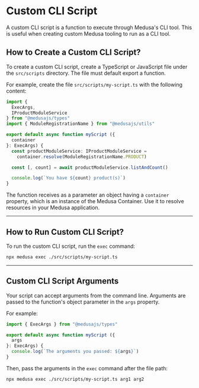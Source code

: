 # Custom CLI Script

A custom CLI script is a function to execute through Medusa's CLI tool. This is useful when creating custom Medusa tooling to run as a CLI tool.

## How to Create a Custom CLI Script?

To create a custom CLI script, create a TypeScript or JavaScript file under the `src/scripts` directory. The file must default export a function.

For example, create the file `src/scripts/my-script.ts` with the following content:

```ts title="src/scripts/my-script.ts"
import { 
  ExecArgs,
  IProductModuleService
} from "@medusajs/types"
import { ModuleRegistrationName } from "@medusajs/utils"

export default async function myScript ({
  container
}: ExecArgs) {
  const productModuleService: IProductModuleService = 
    container.resolve(ModuleRegistrationName.PRODUCT)

  const [, count] = await productModuleService.listAndCount()

  console.log(`You have ${count} product(s)`)
}
```

The function receives as a parameter an object having a `container` property, which is an instance of the Medusa Container. Use it to resolve resources in your Medusa application.

---

## How to Run Custom CLI Script?

To run the custom CLI script, run the `exec` command:

```bash
npx medusa exec ./src/scripts/my-script.ts
```

---

## Custom CLI Script Arguments

Your script can accept arguments from the command line. Arguments are passed to the function's object parameter in the `args` property.

For example:

```ts
import { ExecArgs } from "@medusajs/types"

export default async function myScript ({
  args
}: ExecArgs) {
  console.log(`The arguments you passed: ${args}`)
}
```

Then, pass the arguments in the `exec` command after the file path:

```bash
npx medusa exec ./src/scripts/my-script.ts arg1 arg2
```